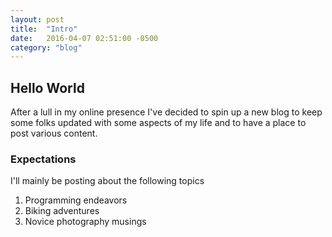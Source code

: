 ```yaml
---
layout: post
title:  "Intro"
date:   2016-04-07 02:51:00 -0500
category: "blog"
---
```

## Hello World

After a lull in my online presence I've decided to spin up a new blog to keep some folks updated with some aspects of my life and
to have a place to post various content.

### Expectations

I'll mainly be posting about the following topics

1. Programming endeavors
2. Biking adventures
3. Novice photography musings
